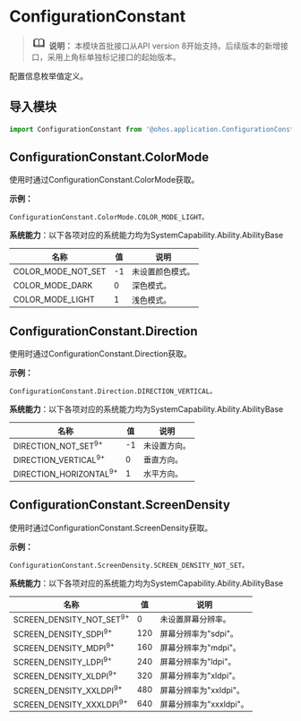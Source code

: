 # ConfigurationConstant

> ![icon-note.gif](public_sys-resources/icon-note.gif) **说明：**
> 本模块首批接口从API version 8开始支持。后续版本的新增接口，采用上角标单独标记接口的起始版本。


配置信息枚举值定义。


## 导入模块

  
```js
import ConfigurationConstant from '@ohos.application.ConfigurationConstant';
```


## ConfigurationConstant.ColorMode

使用时通过ConfigurationConstant.ColorMode获取。

**示例：**

```
ConfigurationConstant.ColorMode.COLOR_MODE_LIGHT。
```

**系统能力**：以下各项对应的系统能力均为SystemCapability.Ability.AbilityBase

| 名称 | 值 | 说明 | 
| -------- | -------- | -------- |
| COLOR_MODE_NOT_SET | -1 | 未设置颜色模式。 | 
| COLOR_MODE_DARK | 0 | 深色模式。 | 
| COLOR_MODE_LIGHT | 1 | 浅色模式。 | 


## ConfigurationConstant.Direction

使用时通过ConfigurationConstant.Direction获取。

**示例：**

```
ConfigurationConstant.Direction.DIRECTION_VERTICAL。
```

**系统能力**：以下各项对应的系统能力均为SystemCapability.Ability.AbilityBase

| 名称 | 值 | 说明 | 
| -------- | -------- | -------- |
| DIRECTION_NOT_SET<sup>9+</sup> | -1 | 未设置方向。 | 
| DIRECTION_VERTICAL<sup>9+</sup> | 0 | 垂直方向。 | 
| DIRECTION_HORIZONTAL<sup>9+</sup> | 1 | 水平方向。 | 


## ConfigurationConstant.ScreenDensity

使用时通过ConfigurationConstant.ScreenDensity获取。

**示例：**

```
ConfigurationConstant.ScreenDensity.SCREEN_DENSITY_NOT_SET。
```

**系统能力**：以下各项对应的系统能力均为SystemCapability.Ability.AbilityBase

| 名称 | 值 | 说明 | 
| -------- | -------- | -------- |
| SCREEN_DENSITY_NOT_SET<sup>9+</sup> | 0 | 未设置屏幕分辨率。 | 
| SCREEN_DENSITY_SDPI<sup>9+</sup> | 120 | 屏幕分辨率为"sdpi"。 | 
| SCREEN_DENSITY_MDPI<sup>9+</sup> | 160 | 屏幕分辨率为"mdpi"。 | 
| SCREEN_DENSITY_LDPI<sup>9+</sup> | 240 | 屏幕分辨率为"ldpi"。 | 
| SCREEN_DENSITY_XLDPI<sup>9+</sup> | 320 | 屏幕分辨率为"xldpi"。 | 
| SCREEN_DENSITY_XXLDPI<sup>9+</sup> | 480 | 屏幕分辨率为"xxldpi"。 | 
| SCREEN_DENSITY_XXXLDPI<sup>9+</sup> | 640 | 屏幕分辨率为"xxxldpi"。 | 
